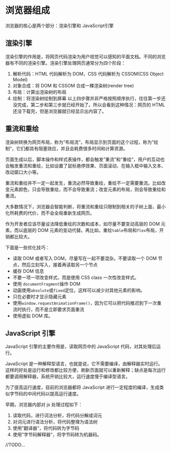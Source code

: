 # 浏览器组成

浏览器的核心是两个部分：渲染引擎和 JavaScript引擎

## 渲染引擎

渲染引擎的作用是，将网页代码渲染为用户视觉可以感知的平面文档。不同的浏览器有不同的渲染引擎。渲染引擎处理网页通常分为四个阶段：
1. 解析代码：HTML 代码解析为 DOM，CSS 代码解析为 CSSOM(CSS Object Model)
2. 对象合成：将 DOM 和 CSSOM 合成一棵渲染树(render tree)
3. 布局：计算出渲染树的布局
4. 绘制：将渲染树绘制到屏幕
以上四步骤并非严格按照顺序执行，往往第一步还没完成，第二步和第三步就已经开始了。所以会看到这种情况：网页的 HTML 还没下载完，但是浏览器就已经显示出内容了。

## 重流和重绘

渲染树转换为网页布局，称为”布局流“，布局显示到页面的这个过程，称为”绘制“，它们都具有阻塞效应，并且会耗费很多时间和计算资源。

页面生成以后，脚本操作和样式表操作，都会触发”重流”和“重绘“，用户的互动也会触发重流和重绘，比如设置了鼠标悬停效果、页面滚动、在输入框中输入文本、改动窗口大小等。

重流和重绘并不一定一起发生，重流必然导致重绘，重绘不一定需要重流。比如改变元素颜色，只会导致重绘，而不会导致重流；改变元素的布局，则会导致重绘和重流。

大多数情况下，浏览器会智能判断，将重流和重绘只限制到相关的子树上面，最小化所耗费的代价，而不会全局重新生成网页。

作为开发者应该尽量设法降低重绘的次数和成本，如尽量不要变动高层的 DOM 元素，而以底层的 DOM 元素的变动代替。再比如，重绘`table`布局和`flex`布局，开销都比较大。

下面是一些优化技巧：
- 读取 DOM 或者写入 DOM，尽量写在一起不要混杂。不要读取一个 DOM 节点，然后立刻写入，接着再读取另一个节点
- 缓存 DOM 信息
- 不要一项一项改变样式，而是使用 CSS class 一次性改变样式。
- 使用 `documentFragment`操作 DOM
- 动画使用`absolute`或`fixed`定位，这样可以减少对其他元素的影响。
- 只在必要时才显示隐藏元素
- 使用`window.requestAnimationFrame()`，因为它可以把代码推迟到下一次重流时执行，而不是立即要求页面重流
- 使用虚拟 DOM 库。

## JavaScript 引擎

JavaScript 引擎的主要作用是，读取网页中的 JavaScript 代码，对其处理后运行。

JavaScript 是一种解释型语言，也就是说，它不需要编译，由解释器实时运行。这样的好处是运行和修改都比较方便，刷新页面就可以重新解释；缺点是每次运行都要调用解释器，系统开销比较大，运行速度慢于编译型语言。

为了提高运行速度，目前的浏览器都将 JavaScript 进行一定程度的编译，生成类似字节码的中间代码以提高运行速度。

早期，浏览器内部对 js 处理过程如下：
1. 读取代码，进行词法分析，将代码分解成词元
2. 对词元进行语法分析，将代码整理为语法树
3. 使用”翻译器“，将代码转为字节码
4. 使用”字节码解释器“，将字节码转为机器码。

//TODO...